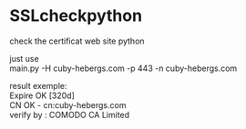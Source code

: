 # SSLcheckpython
check the certificat web site python  

just use  
main.py -H cuby-hebergs.com -p 443 -n cuby-hebergs.com

result exemple:  
Expire OK [320d]  
CN OK - cn:cuby-hebergs.com  
verify by : COMODO CA Limited  
